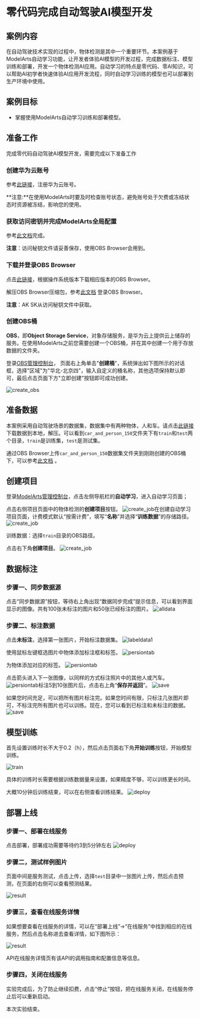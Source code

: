 # 零代码完成自动驾驶AI模型开发

## 案例内容

在自动驾驶技术实现的过程中，物体检测是其中一个重要环节。本案例基于ModelArts自动学习功能，让开发者体验AI模型的开发过程，完成数据标注、模型训练和部署，开发一个物体检测AI应用。自动学习的特点是零代码、零AI知识，可以帮助AI初学者快速体验AI应用开发流程，同时自动学习训练的模型也可以部署到生产环境中使用。
## 案例目标

- 掌握使用ModelArts自动学习训练和部署模型。

## 准备工作

完成零代码自动驾驶AI模型开发，需要完成以下准备工作

### 创建华为云账号

参考[此链接](https://support.huaweicloud.com/prepare-modelarts/modelarts_08_0001.html)，注册华为云账号。

 **注意:**在使用ModelArts时要及时检查账号状态，避免账号处于欠费或冻结状态时资源被冻结，影响您的使用。 

### 获取访问密钥并完成ModelArts全局配置

参考[此文档](https://support.huaweicloud.com/prepare-modelarts/modelarts_08_0002.html)完成。

**注意**：访问秘钥文件请妥善保存，使用OBS Browser会用到。

### 下载并登录OBS Browser

点击[此链接]( https://support.huaweicloud.com/clientogw-obs/zh-cn_topic_0045829056.html )，根据操作系统版本下载相应版本的OBS Browser。

解压OBS Browser压缩包，参考[此文档](https://support.huaweicloud.com/clientogw-obs/zh-cn_topic_0045829058.html) 登录OBS Browser。

**注意**：AK SK从访问秘钥文件中获取。

### 创建OBS桶

**OBS**，即**Object Storage Service**，对象存储服务，是华为云上提供云上储存的服务。在使用ModelArts之前您需要创建一个OBS桶，并在其中创建一个用于存放数据的文件夹。 

登录[OBS管理控制台](https://storage.huaweicloud.com/obs/#/obs/manager/buckets)， 页面右上角单击"**创建桶**"，系统弹出如下图所示的对话框，选择"区域"为"华北-北京四"，输入自定义的桶名称，其他选项保持默认即可，最后点击页面下方"立即创建"按钮即可成功创建。 

![create_obs](./img/create_obs.PNG)

## 准备数据

本案例采用自动驾驶场景的数据集，数据集中有两种物体，人和车。请点击[此链接](https://modelarts-labs.obs.cn-north-1.myhuaweicloud.com/codelab/car_and_person/car_and_person_150.tar.gz)下载数据到本地，解压。可以看到`car_and_person_150`文件夹下有`train`和`test`两个目录，`train`是训练集，`test`是测试集。

通过OBS Browser上传`car_and_person_150`数据集文件夹到刚刚创建的OBS桶下，可以参考[此文档](https://support.huaweicloud.com/qs-obs/obs_qs_0002.html) 。

## 创建项目

登录[ModelArts管理控制台](https://console.huaweicloud.com/modelarts/?region=cn-north-4#/manage/dashboard)，点击左侧导航栏的**自动学习**，进入自动学习页面；

点击右侧项目页面中的物体检测的**创建项目**按钮。
![create_job](./img/create_job.PNG)在创建自动学习项目页面，计费模式默认“按需计费”，填写“**名称**”并选择“**训练数据**”的存储路径。
![create_job](./img/create_job2.PNG)

训练数据：选择`train`目录的OBS路径。

点击右下角**创建项目**。
![create_job](./img/create_job3.PNG)

## 数据标注
### 步骤一、同步数据源

点击“同步数据源”按钮，等待右上角出现“数据同步完成”提示信息，可以看到界面显示的图像。共有100张未标注的图片和50张已经标注的图片。
![alldata](./img/alldata.PNG)

### 步骤二、标注数据

点击**未标注**，选择第一张图片，开始标注数据集。
![labeldata1](./img/labeldata1.PNG)

使用鼠标左键框选图片中物体添加标注框和标签。
![persiontab](./img/persiontab.PNG)

为物体添加对应的标签。
![persiontab](./img/persiontab2.PNG)

点击箭头进入下一张图像，以同样的方式标注照片中的其他人或汽车。
![persiontab](./img/cartab3.PNG)标注5到10张图片后，点击右上角“**保存并返回**”。
![save](./img/save.PNG)

如果您时间充足，可以把所有图片标注完。如果您时间有限，只标注几张图片即可，不标注完所有图片也可以训练。现在，您可以看到已标注和未标注的数据。
![save](./img/alllabeled.PNG)

## 模型训练
首先设置训练时长不大于0.2（h），然后点击页面右下角**开始训练**按钮，开始模型训练。

![train](./img/starttrain1.PNG)

具体的训练时长需要根据训练数据量来设置，如果精度不够，可以训练更长时间。

大概10分钟后训练结束，可以在右侧查看训练结果。
![deploy](./img/deploy.PNG)

## 部署上线
### 步骤一、部署在线服务

点击部署，部署成功需要等待约3到5分钟左右
![deploy](./img/deploy3.PNG)

### 步骤二，测试样例图片

页面中间是服务测试，点击上传，选择`test`目录中一张图片上传，然后点击预测，在页面的右侧可以查看预测结果。

![result](./img/result.PNG)

### 步骤三，查看在线服务详情

如果想要查看在线服务的详情，可以在“部署上线”->“在线服务”中找到相应的在线服务，然后点击名称进去查看详情，如下图所示：

![result](./img/查看在线服务详情.png)

API在线服务详情页有该API的调用指南和配置信息等信息。

### 步骤四，关闭在线服务

实验完成后，为了防止继续扣费，点击“停止”按钮，把在线服务关闭，在线服务停止后可以重新启动。

本次实验结束。



